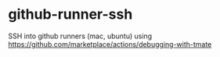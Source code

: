 # github-runner-ssh

SSH into github runners (mac, ubuntu) using https://github.com/marketplace/actions/debugging-with-tmate
